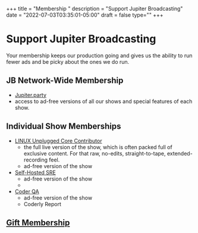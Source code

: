 +++
title = "Membership "
description = "Support Jupiter Broadcasting"
date = "2022-07-03T03:35:01-05:00"
draft = false
type=""
+++

# Support Jupiter Broadcasting 
Your membership keeps our production going and gives us the ability to run fewer ads and be picky about the ones we do run.

## JB Network-Wide Membership
* [Jupiter.party](https://www.jupiter.party/)
* access to ad-free versions of all our shows and special features of each show.

## Individual Show Memberships
* [LINUX Unplugged Core Contributor](https://jupitersignal.memberful.com/checkout?plan=52946)
	* the full live version of the show, which is often packed full of exclusive content. For that raw, no-edits, straight-to-tape, extended-recording feel.
	* ad-free version of the show
* [Self-Hosted SRE](https://jupitersignal.memberful.com/checkout?plan=53744)
	* ad-free version of the show
	* 
* [Coder QA](https://jupitersignal.memberful.com/checkout?plan=53334)
	* ad-free version of the show
	* Coderly Report

## [Gift Membership](https://jupitersignal.memberful.com/gift?plan=74364)


